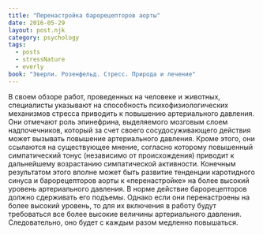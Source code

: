 ```yaml
---
title: "Перенастройка барорецепторов аорты"
date: 2016-05-29
layout: post.njk
category: psychology
tags:
  - posts
  - stressNature
  - everly
book: "Эверли. Розенфельд. Стресс. Природа и лечение"
---
```


В своем обзоре работ, проведенных на человеке и животных, специалисты указывают на способность психофизиологических механизмов стресса приводить к повышению артериального давления. Они отмечают роль эпинефрина, выделяемого мозговым слоем надпочечников, который за счет своего сосудосуживающего действия может вызывать повышение артериального давления. Кроме этого, они ссылаются на существующее мнение, согласно которому повышенный симпатический тонус (независимо от происхождения) приводит к дальнейшему возрастанию симпатической активности. Конечным результатом этого вполне может быть развитие тенденции каротидного синуса и барорецепторов аорты к «перенастройке» на более высокий уровень артериального давления. В норме действие барорецепторов должно сдерживать его подъемы. Однако если они перенастроены на более высокий уровень, то для их включения в работу будут требоваться все более высокие величины артериального давления. Следовательно, оно будет с каждым разом медленно повышаться.
